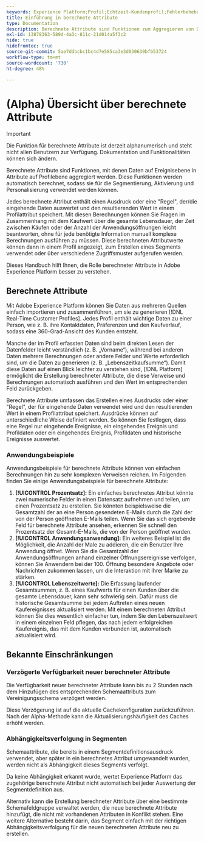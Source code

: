 ```yaml
---
keywords: Experience Platform;Profil;Echtzeit-Kundenprofil;Fehlerbehebung;API;
title: Einführung in berechnete Attribute
type: Documentation
description: Berechnete Attribute sind Funktionen zum Aggregieren von Daten auf Ereignisebene in Profilattributen. Diese Funktionen werden automatisch berechnet, sodass sie für die Segmentierung, Aktivierung und Personalisierung verwendet werden können.
exl-id: 13878363-589d-4a3c-811c-21d014a5f3c2
hide: true
hidefromtoc: true
source-git-commit: 5ae7ddbcbc1bc4d7e585ca3e3d030630bfb53724
workflow-type: tm+mt
source-wordcount: '730'
ht-degree: 48%

---
```


# (Alpha) Übersicht über berechnete Attribute

>[!IMPORTANT]
>
>Die Funktion für berechnete Attribute ist derzeit alphanumerisch und steht nicht allen Benutzern zur Verfügung. Dokumentation und Funktionalitäten können sich ändern.

Berechnete Attribute sind Funktionen, mit denen Daten auf Ereignisebene in Attribute auf Profilebene aggregiert werden. Diese Funktionen werden automatisch berechnet, sodass sie für die Segmentierung, Aktivierung und Personalisierung verwendet werden können.

Jedes berechnete Attribut enthält einen Ausdruck oder eine &quot;Regel&quot;, der/die eingehende Daten auswertet und den resultierenden Wert in einem Profilattribut speichert. Mit diesen Berechnungen können Sie Fragen im Zusammenhang mit dem Kaufwert über die gesamte Lebensdauer, der Zeit zwischen Käufen oder der Anzahl der Anwendungsöffnungen leicht beantworten, ohne für jede benötigte Information manuell komplexe Berechnungen ausführen zu müssen. Diese berechneten Attributwerte können dann in einem Profil angezeigt, zum Erstellen eines Segments verwendet oder über verschiedene Zugriffsmuster aufgerufen werden.

Dieses Handbuch hilft Ihnen, die Rolle berechneter Attribute in Adobe Experience Platform besser zu verstehen.

## Berechnete Attribute

Mit Adobe Experience Platform können Sie Daten aus mehreren Quellen einfach importieren und zusammenführen, um sie zu generieren [!DNL Real-Time Customer Profiles]. Jedes Profil enthält wichtige Daten zu einer Person, wie z. B. ihre Kontaktdaten, Präferenzen und den Kaufverlauf, sodass eine 360-Grad-Ansicht des Kunden entsteht.

Manche der im Profil erfassten Daten sind beim direkten Lesen der Datenfelder leicht verständlich (z. B. „Vorname“), während bei anderen Daten mehrere Berechnungen oder andere Felder und Werte erforderlich sind, um die Daten zu generieren (z. B. „Lebenszeitkaufsumme“). Damit diese Daten auf einen Blick leichter zu verstehen sind, [!DNL Platform] ermöglicht die Erstellung berechneter Attribute, die diese Verweise und Berechnungen automatisch ausführen und den Wert im entsprechenden Feld zurückgeben.

Berechnete Attribute umfassen das Erstellen eines Ausdrucks oder einer &quot;Regel&quot;, der für eingehende Daten verwendet wird und den resultierenden Wert in einem Profilattribut speichert. Ausdrücke können auf unterschiedliche Weise definiert werden. So können Sie festlegen, dass eine Regel nur eingehende Ereignisse, ein eingehendes Ereignis und Profildaten oder ein eingehendes Ereignis, Profildaten und historische Ereignisse auswertet.

### Anwendungsbeispiele

Anwendungsbeispiele für berechnete Attribute können von einfachen Berechnungen hin zu sehr komplexen Verweisen reichen. Im Folgenden finden Sie einige Anwendungsbeispiele für berechnete Attribute:

1. **[!UICONTROL Prozentsatz]:** Ein einfaches berechnetes Attribut könnte zwei numerische Felder in einen Datensatz aufnehmen und teilen, um einen Prozentsatz zu erstellen. Sie könnten beispielsweise die Gesamtzahl der an eine Person gesendeten E-Mails durch die Zahl der von der Person geöffneten E-Mails teilen. Wenn Sie das sich ergebende Feld für berechnete Attribute ansehen, erkennen Sie schnell den Prozentsatz der Gesamt-E-Mails, die von der Person geöffnet wurden.
1. **[!UICONTROL Anwendungsanwendung]:** Ein weiteres Beispiel ist die Möglichkeit, die Anzahl der Male zu addieren, die ein Benutzer Ihre Anwendung öffnet. Wenn Sie die Gesamtzahl der Anwendungsöffnungen anhand einzelner Öffnungsereignisse verfolgen, können Sie Anwendern bei der 100. Öffnung besondere Angebote oder Nachrichten zukommen lassen, um die Interaktion mit Ihrer Marke zu stärken.
1. **[!UICONTROL Lebenszeitwerte]:** Die Erfassung laufender Gesamtsummen, z. B. eines Kaufwerts für einen Kunden über die gesamte Lebensdauer, kann sehr schwierig sein. Dafür muss die historische Gesamtsumme bei jedem Auftreten eines neuen Kaufereignisses aktualisiert werden. Mit einem berechneten Attribut können Sie dies wesentlich einfacher tun, indem Sie den Lebenszeitwert in einem einzelnen Feld pflegen, das nach jedem erfolgreichen Kaufereignis, das mit dem Kunden verbunden ist, automatisch aktualisiert wird.

## Bekannte Einschränkungen

### Verzögerte Verfügbarkeit neuer berechneter Attribute

Die Verfügbarkeit neuer berechneter Attribute kann bis zu 2 Stunden nach dem Hinzufügen des entsprechenden Schemaattributs zum Vereinigungsschema verzögert werden.

Diese Verzögerung ist auf die aktuelle Cachekonfiguration zurückzuführen. Nach der Alpha-Methode kann die Aktualisierungshäufigkeit des Caches erhöht werden.

### Abhängigkeitsverfolgung in Segmenten

Schemaattribute, die bereits in einem Segmentdefinitionsausdruck verwendet, aber später in ein berechnetes Attribut umgewandelt wurden, werden nicht als Abhängigkeit dieses Segments verfolgt.

Da keine Abhängigkeit erkannt wurde, wertet Experience Platform das zugehörige berechnete Attribut nicht automatisch bei jeder Auswertung der Segmentdefinition aus.

Alternativ kann die Erstellung berechneter Attribute über eine bestimmte Schemafeldgruppe verwaltet werden, die neue berechnete Attribute hinzufügt, die nicht mit vorhandenen Attributen in Konflikt stehen. Eine weitere Alternative besteht darin, das Segment einfach mit der richtigen Abhängigkeitsverfolgung für die neuen berechneten Attribute neu zu erstellen.
